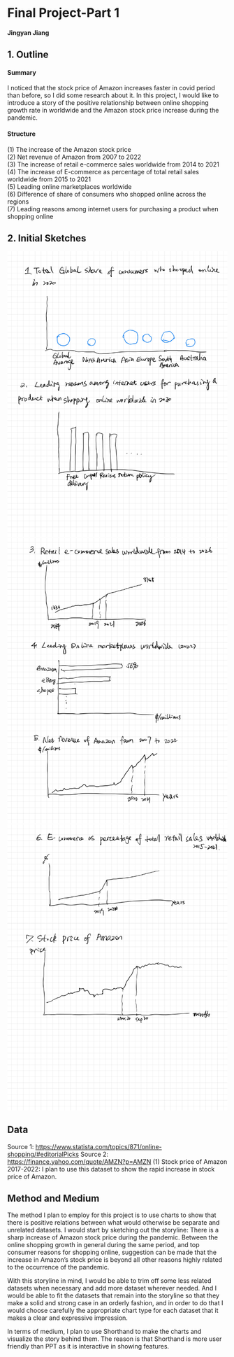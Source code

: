 # Final Project-Part 1
#### Jingyan Jiang

## 1. Outline
#### Summary
I noticed that the stock price of Amazon increases faster in covid period than before, so I did some research about it. In this project, I would like to introduce a story of the positive relationship between online shopping growth rate in worldwide and the Amazon stock price increase during the pandemic.  
#### Structure
(1)	The increase of the Amazon stock price  
(2)	Net revenue of Amazon from 2007 to 2022  
(3)	The increase of retail e-commerce sales worldwide from 2014 to 2021  
(4)	The increase of E-commerce as percentage of total retail sales worldwide from 2015 to 2021  
(5)	Leading online marketplaces worldwide  
(6)	Difference of share of consumers who shopped online across the regions  
(7)	Leading reasons among internet users for purchasing a product when shopping online  

## 2. Initial Sketches
![Sketch1](https://github.com/jingyanjiang/Jiang-portfolio-TSD-course/raw/main/Final_Project/Sketch1.jpg)
![Sketch2](https://github.com/jingyanjiang/Jiang-portfolio-TSD-course/raw/main/Final_Project/Skech2.jpg)
![Sketch3](https://github.com/jingyanjiang/Jiang-portfolio-TSD-course/raw/main/Final_Project/Sketch3.jpg)

## Data
Source 1: https://www.statista.com/topics/871/online-shopping/#editorialPicks 
Source 2: https://finance.yahoo.com/quote/AMZN?p=AMZN 
(1)	Stock price of Amazon 2017-2022: I plan to use this dataset to show the rapid increase in stock price of Amazon.

## Method and Medium
The method I plan to employ for this project is to use charts to show that there is positive relations between what would otherwise be separate and unrelated datasets. I would start by sketching out the storyline: There is a sharp increase of Amazon stock price during the pandemic.  Between the online shopping growth in general during the same period, and top consumer reasons for shopping online, suggestion can be made that the increase in Amazon’s stock price is beyond all other reasons highly related to the occurrence of the pandemic. 

With this storyline in mind, I would be able to trim off some less related datasets when necessary and add more dataset wherever needed. And I would be able to fit the datasets that remain into the storyline so that they make a solid and strong case in an orderly fashion, and in order to do that I would choose carefully the appropriate chart type for each dataset that it makes a clear and expressive impression. 

In terms of medium, I plan to use Shorthand to make the charts and visualize the story behind them. The reason is that Shorthand is more user friendly than PPT as it is interactive in showing features.

